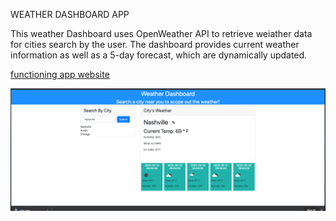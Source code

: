 WEATHER DASHBOARD APP

This weather Dashboard uses OpenWeather API to retrieve weiather data for cities search by the user. The dashboard provides current weather information as well as a 5-day forecast, which are dynamically updated. 

 [functioning app website](https://ashleydeyoung.github.io/weatherdashboard/)


![weather dashboard app screenshot](./Assets/weather-dashboard.png)